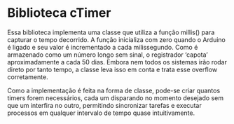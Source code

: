 # Biblioteca cTimer


Essa biblioteca implementa uma classe que utiliza a função millis() para capturar o tempo decorrido. A função inicializa com zero quando o Arduino é ligado e seu valor é incrementado a cada milissegundo. Como é armazenado como um número longo sem sinal, o registrador ‘capota’ aproximadamente a cada 50 dias. Embora nem todos os sistemas irão rodar direto por tanto tempo, a classe leva isso em conta e trata esse overflow corretamente.

Como a implementação é feita na forma de classe, pode-se criar quantos timers forem necessários, cada um disparando no momento desejado sem que um interfira no outro, permitindo sincronizar tarefas e executar processos em qualquer intervalo de tempo quase intuitivamente.
